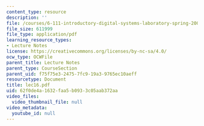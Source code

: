 ```yaml
---
content_type: resource
description: ''
file: /courses/6-111-introductory-digital-systems-laboratory-spring-2006/62f0de4a1632faa5b0933c05aab372aa_lec16.pdf
file_size: 611999
file_type: application/pdf
learning_resource_types:
- Lecture Notes
license: https://creativecommons.org/licenses/by-nc-sa/4.0/
ocw_type: OCWFile
parent_title: Lecture Notes
parent_type: CourseSection
parent_uid: f75f75e3-2475-7fc9-19a3-9765ec10aeff
resourcetype: Document
title: lec16.pdf
uid: 62f0de4a-1632-faa5-b093-3c05aab372aa
video_files:
  video_thumbnail_file: null
video_metadata:
  youtube_id: null
---
```

